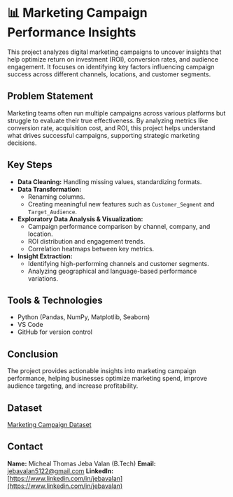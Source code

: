 # 📊 Marketing Campaign Performance Insights

This project analyzes digital marketing campaigns to uncover insights that help optimize return on investment (ROI), conversion rates, and audience engagement. It focuses on identifying key factors influencing campaign success across different channels, locations, and customer segments.

## Problem Statement

Marketing teams often run multiple campaigns across various platforms but struggle to evaluate their true effectiveness. By analyzing metrics like conversion rate, acquisition cost, and ROI, this project helps understand what drives successful campaigns, supporting strategic marketing decisions.

## Key Steps

- **Data Cleaning:** Handling missing values, standardizing formats.
- **Data Transformation:**
  - Renaming columns.
  - Creating meaningful new features such as `Customer_Segment` and `Target_Audience`.
- **Exploratory Data Analysis & Visualization:**
  - Campaign performance comparison by channel, company, and location.
  - ROI distribution and engagement trends.
  - Correlation heatmaps between key metrics.
- **Insight Extraction:**
  - Identifying high-performing channels and customer segments.
  - Analyzing geographical and language-based performance variations.

## Tools & Technologies

- Python (Pandas, NumPy, Matplotlib, Seaborn)
- VS Code
- GitHub for version control

## Conclusion

The project provides actionable insights into marketing campaign performance, helping businesses optimize marketing spend, improve audience targeting, and increase profitability.

## Dataset

[Marketing Campaign Dataset](https://raw.githubusercontent.com/ArchanaInsights/Datasets/main/marketing_campaign.csv)

## Contact

**Name:** Micheal Thomas Jeba Valan (B.Tech)
**Email:** jebavalan5122@gmail.com
**LinkedIn:** [https://www.linkedin.com/in/jebavalan](https://www.linkedin.com/in/jebavalan)
